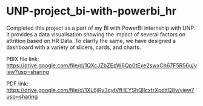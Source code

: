 # UNP-project_bi-with-powerbi_hr

Completed this project as a part of my BI with PowerBI internship with UNP. It provides a data visualisation showing the impact of several factors on attrition based on HR Data. To clarify the same, we have designed a dashboard with a variety of slicers, cards, and charts.

PBIX file link: https://drive.google.com/file/d/1QXcJZbZEpW6Qp0tExe2swxCh67F5R56u/view?usp=sharing

PDF link: https://drive.google.com/file/d/1XL6jRy3cytVfHEYShQlIcxtrXpditQ8v/view?usp=sharing
